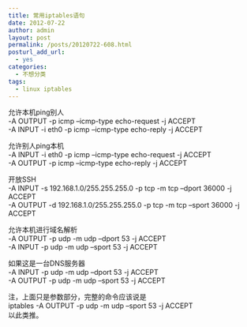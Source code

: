```yaml
---
title: 常用iptables语句
date: 2012-07-22
author: admin
layout: post
permalink: /posts/20120722-608.html
posturl_add_url:
  - yes
categories:
  - 不想分类
tags:
  - linux iptables
---
```

允许本机ping别人  
-A OUTPUT -p icmp &#8211;icmp-type echo-request -j ACCEPT  
-A INPUT -i eth0 -p icmp &#8211;icmp-type echo-reply -j ACCEPT

允许别人ping本机  
-A INPUT -i eth0 -p icmp &#8211;icmp-type echo-request -j ACCEPT  
-A OUTPUT -p icmp &#8211;icmp-type echo-reply -j ACCEPT

开放SSH  
-A INPUT -s 192.168.1.0/255.255.255.0 -p tcp -m tcp &#8211;dport 36000 -j ACCEPT  
-A OUTPUT -d 192.168.1.0/255.255.255.0 -p tcp -m tcp &#8211;sport 36000 -j ACCEPT

允许本机进行域名解析  
-A OUTPUT -p udp -m udp &#8211;dport 53 -j ACCEPT  
-A INPUT -p udp -m udp &#8211;sport 53 -j ACCEPT

如果这是一台DNS服务器  
-A INPUT -p udp -m udp &#8211;dport 53 -j ACCEPT  
-A OUTPUT -p udp -m udp &#8211;sport 53 -j ACCEPT

注，上面只是参数部分，完整的命令应该说是  
iptables -A OUTPUT -p udp -m udp &#8211;sport 53 -j ACCEPT  
以此类推。